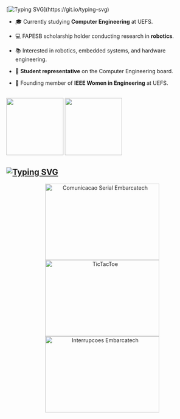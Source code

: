 [![Typing SVG](https://readme-typing-svg.herokuapp.com?font=Fira+Code&duration=4000&pause=500&color=C341EB&width=435&lines=Quem+escova+bits+n%C3%A3o+tem+tempo+para+c%C3%B3digo+sujo.)](https://git.io/typing-svg)








<div>

- 🎓 Currently studying **Computer Engineering** at UEFS.
  
- 💻 FAPESB scholarship holder conducting research in **robotics**.

- 📚 Interested in robotics, embedded systems, and hardware engineering.

- 📢 **Student representative** on the Computer Engineering board.

- 💜 Founding member of **IEEE Women in Engineering** at UEFS.

</div>







<br>

<div>
  <img height="150em" src="https://github-readme-stats.vercel.app/api?username=yasmincsme&show_icons=true&theme=midnight-purple">
  <img height="150em" src="https://github-readme-stats.vercel.app/api/top-langs/?username=vini464&layout=compact&theme=midnight-purple">
</div>






## <a href="https://git.io/typing-svg"><img src="https://readme-typing-svg.herokuapp.com?font=Fira+Code&duration=1000&pause=1000&color=FFA4C7&repeat=false&width=435&lines=%E2%9D%A4%EF%B8%8F+Favorite+Repos" alt="Typing SVG" /></a>

<div align="center">

<a href="https://github.com/yasmincsme/Comunicacao-serial-embarcatech.git">
  <picture>
    <img width="300" height="200" src="https://github-readme-stats.vercel.app/api/pin/?  username=yasmincsme&repo=Comunicacao-serial-embarcatech&theme=midnight-purple" alt="Comunicacao Serial Embarcatech" />
  </picture>  
</a>

<a href="https://github.com/yasmincsme/TicTacToe.git">
  <img width="300" height="200" src="https://github-readme-stats.vercel.app/api/pin/?username=yasmincsme&repo=TicTacToe&theme=midnight-purple" alt="TicTacToe" />
</a>

<a href="https://github.com/yasmincsme/Interrupcoes-embarcatech.git">
  <img width="300" height="200" src="https://github-readme-stats.vercel.app/api/pin/?username=yasmincsme&repo=Interrupcoes-embarcatech&theme=midnight-purple" alt="Interrupcoes Embarcatech" />
</a>

</div>

